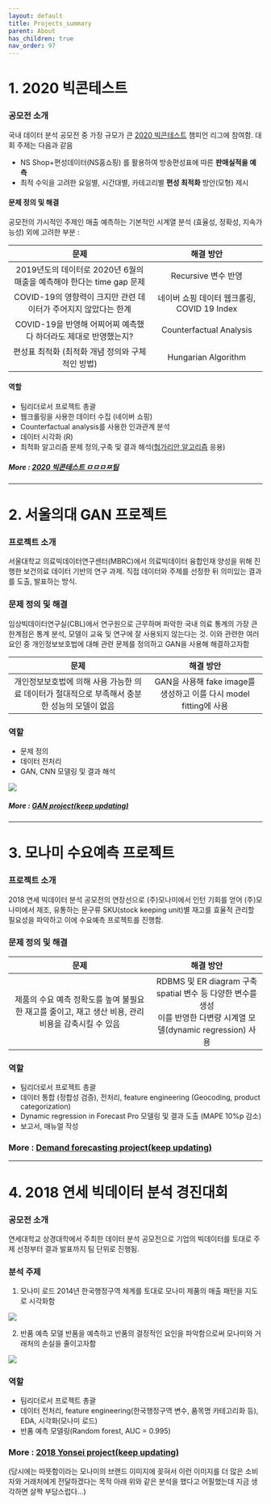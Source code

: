 ```yaml
---
layout: default
title: Projects_summary
parent: About
has_children: true
nav_order: 97
---
```


# 1. 2020 빅콘테스트


### 공모전 소개

국내 데이터 분석 공모전 중 가장 규모가 큰 [2020 빅콘테스트](https://www.bigcontest.or.kr/index.php) 챔피언 리그에 참여함. 대회 주제는 다음과 같음

* NS Shop+편성데이터(NS홈쇼핑) 를 활용하여 방송편성표에 따른 **판매실적을 예측**
* 최적 수익을 고려한 요일별, 시간대별, 카테고리별 **편성 최적화** 방안(모형) 제시


#### 문제 정의 및 해결

공모전의 가시적인 주제인 매출 예측하는 기본적인 시계열 분석 (효율성, 정확성, 지속가능성) 외에 고려한 부분 :

|                             문제                             |                  해결 방안                  |
| :----------------------------------------------------------: | :-----------------------------------------: |
| 2019년도의 데이터로 2020년 6월의 매출을 예측해야 한다는 time gap 문제 |             Recursive 변수 반영             |
| COVID-19의 영향력이 크지만 관련 데이터가 주어지지 않았다는 한계 | 네이버 쇼핑 데이터 웹크롤링, COVID 19 Index |
| COVID-19을 반영해 어찌어찌 예측했다 하더라도 제대로 반영했는지? |           Counterfactual Analysis           |
|       편성표 최적화 (최적화 개념 정의와 구체적인 방법)       |             Hungarian Algorithm             |


#### 역할

* 팀리더로서 프로젝트 총괄
* 웹크롤링을 사용한 데이터 수집 (네이버 쇼핑)
* Counterfactual analysis를 사용한 인과관계 분석
* 데이터 시각화 (R)
* 최적화 알고리즘 문제 정의,구축 및 결과 해석([헝가리안 알고리즘](https://en.wikipedia.org/wiki/Hungarian_algorithm) 응용)


##### More : [**2020 빅콘테스트 ㅁㅁㅁㅉ팀**](https://s-seo.github.io/projects/bigcon)


***


# 2. 서울의대 GAN 프로젝트

### 프로젝트 소개

서울대학교 의료빅데이터연구센터(MBRC)에서 의료빅데이터 융합인재 양성을 위해 진행한 보건의료 데이터 기반의 연구 과제. 직접 데이터와 주제를 선정한 뒤 의미있는 결과를 도출, 발표하는 방식.


### 문제 정의 및 해결

임상빅데이터연구실(CBL)에서 연구원으로 근무하며 파악한 국내 의료 통계의 가장 큰 한계점은 통계 분석, 모델이 교육 및 연구에 잘 사용되지 않는다는 것. 이와 관련한 여러 요인 중 개인정보보호법에 대해 관련 문제를 정의하고 GAN을 사용해 해결하고자함

|                             문제                             |                          해결 방안                           |
| :----------------------------------------------------------: | :----------------------------------------------------------: |
| 개인정보보호법에 의해 사용 가능한 의료 데이터가 절대적으로 부족해서 충분한 성능의 모델이 없음 | GAN을 사용해 fake image를 생성하고 이를 다시 model fitting에 사용 |


### 역할

* 문제 정의
* 데이터 전처리
* GAN, CNN 모델링 및 결과 해석

![](https://s-seo.github.io/assets/images/project_gan_1.PNG) 

##### More : [**GAN project(keep updating)**](https://s-seo.github.io/projects/GAN)


***


# 3. 모나미 수요예측 프로젝트

### 프로젝트 소개

2018 연세 빅데이터 분석 공모전의 연장선으로 (주)모나미에서 인턴 기회를 얻어 (주)모나미에서 제조, 유통하는 문구류 SKU(stock keeping unit)별 재고를 효율적 관리할 필요성을 파악하고 이에 수요예측 프로젝트를 진행함.

### 문제 정의 및 해결

|                             문제                             |                          해결 방안                           |
| :----------------------------------------------------------: | :----------------------------------------------------------: |
| 제품의 수요 예측 정확도를 높여 불필요한 재고를 줄이고, 재고 생산 비용, 관리 비용을 감축시킬 수 있음 | RDBMS 및 ER diagram 구축  <br> spatial 변수 등 다양한 변수를 생성 <br> 이를 반영한 다변량 시계열 모델(dynamic regression) 사용 |

### 역할

* 팀리더로서 프로젝트 총괄
* 데이터 통합 (정합성 검증), 전처리, feature engineering (Geocoding, product categorization)
* Dynamic regression in Forecast Pro 모델링 및 결과 도출 (MAPE 10%p 감소)
* 보고서, 매뉴얼 작성 


### More : [**Demand forecasting project(keep updating)**](https://s-seo.github.io/projects/monami)


***

# 4. 2018 연세 빅데이터 분석 경진대회

### 공모전 소개 

연세대학교 상경대학에서 주최한 데이터 분석 공모전으로 기업의 빅데이터를 토대로 주제 선정부터 결과 발표까지 팀 단위로 진행됨.


### 분석 주제

1. 모나미 로드
   2014년 한국행정구역 체계를 토대로 모나미 제품의 매출 패턴을 지도로 시각화함

![](https://s-seo.github.io/assets/images/project_yonsei_1.PNG) 


2. 반품 예측 모델
   반품을 예측하고 반품의 결정적인 요인을 파악함으로써 모나미와 거래처의 손실을 줄이고자함

![](https://s-seo.github.io/assets/images/project_yonsei_2.PNG) 


### 역할

* 팀리더로서 프로젝트 총괄 
* 데이터 전처리, feature engineering(한국행정구역 변수, 품목명 카테고리화 등), EDA, 시각화(모나미 로드)
* 반품 예측 모델링(Random forest, AUC = 0.995)

### More : [**2018 Yonsei project(keep updating)**](https://s-seo.github.io/projects/yonsei)

(당시에는 따뜻함이라는 모나미의 브랜드 이미지에 꽂혀서 이런 이미지를 더 많은 소비자와 거래처에게 전달하겠다는 목적 아래 위와 같은 분석을 했다고 어필했는데 지금 생각하면 살짝 부담스럽다...)









